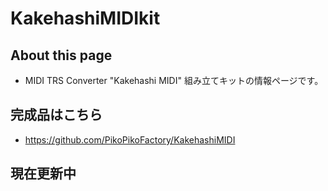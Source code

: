# KakehashiMIDIkit

## About this page
- MIDI TRS Converter "Kakehashi MIDI" 組み立てキットの情報ページです。

## 完成品はこちら
- https://github.com/PikoPikoFactory/KakehashiMIDI

## 現在更新中

